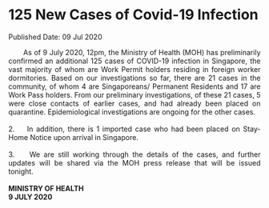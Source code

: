 <html>
    <meta http-equiv="Content-Type" content="text/html; charset=utf-8"/>
    <meta charset="utf-8"/>
    <title>125 New Cases of Covid-19 Infection</title>
    <body><h1>125 New Cases of Covid-19 Infection</h1>
    <p>Published Date: 09 Jul 2020</p> <p style="text-align: justify;">&nbsp; &nbsp; &nbsp; &nbsp;As of 9 July 2020, 12pm, the Ministry of Health (MOH) has preliminarily confirmed an additional 125 cases of COVID-19 infection in Singapore, the vast majority of whom are Work Permit holders residing in foreign worker dormitories. Based on our investigations so far, there are 21 cases in the community, of whom 4 are Singaporeans/ Permanent Residents and 17 are Work Pass holders. From our preliminary investigations, of these 21 cases, 5 were close contacts of earlier cases, and had already been placed on quarantine. Epidemiological investigations are ongoing for the other cases.<br><br>2.&nbsp; &nbsp; In addition, there is 1 imported case who had been placed on Stay-Home Notice upon arrival in Singapore.&nbsp;<br><br>3.&nbsp; &nbsp; We are still working through the details of the cases, and further updates will be shared via the MOH press release that will be issued tonight.&nbsp;<br><br><strong>MINISTRY OF HEALTH<br>9 JULY 2020</strong><br></p><div><br></div></body>
</html>